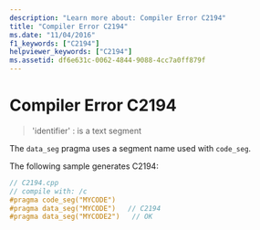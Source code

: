 ```yaml
---
description: "Learn more about: Compiler Error C2194"
title: "Compiler Error C2194"
ms.date: "11/04/2016"
f1_keywords: ["C2194"]
helpviewer_keywords: ["C2194"]
ms.assetid: df6e631c-0062-4844-9088-4cc7a0ff879f
---
```

# Compiler Error C2194

> 'identifier' : is a text segment

The `data_seg` pragma uses a segment name used with `code_seg`.

The following sample generates C2194:

```cpp
// C2194.cpp
// compile with: /c
#pragma code_seg("MYCODE")
#pragma data_seg("MYCODE")   // C2194
#pragma data_seg("MYCODE2")   // OK
```
